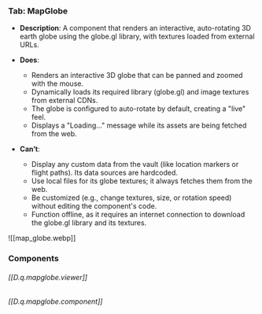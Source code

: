 
### Tab: MapGlobe

- **Description**: A component that renders an interactive, auto-rotating 3D earth globe using the globe.gl library, with textures loaded from external URLs.

- **Does**:
   
    - Renders an interactive 3D globe that can be panned and zoomed with the mouse.
    - Dynamically loads its required library (globe.gl) and image textures from external CDNs.
    - The globe is configured to auto-rotate by default, creating a "live" feel.
    - Displays a "Loading..." message while its assets are being fetched from the web.

- **Can’t**:
    
    - Display any custom data from the vault (like location markers or flight paths). Its data sources are hardcoded.
    - Use local files for its globe textures; it always fetches them from the web.
    - Be customized (e.g., change textures, size, or rotation speed) without editing the component's code.
    - Function offline, as it requires an internet connection to download the globe.gl library and its textures.


![[map_globe.webp]]



### Components

###### [[D.q.mapglobe.viewer]]

###### [[D.q.mapglobe.component]]

